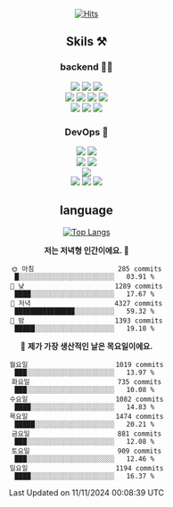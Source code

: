 <div align="center">

[![Hits](https://hits.seeyoufarm.com/api/count/incr/badge.svg?url=https%3A%2F%2Fgithub.com%2Fzxcv9203%2Fhit-counter&count_bg=%23FF7272&title_bg=%23324C2E&icon=codeigniter.svg&icon_color=%23DD5B5B&title=%EB%B0%A9%EB%AC%B8%EC%9E%90&edge_flat=false)](https://hits.seeyoufarm.com)
  
## Skils ⚒️

### backend 🧑‍💻
  
<img src="https://img.shields.io/badge/Java-FF6600?style=flat-square&logo=buymeacoffee&logoColor=white"/>
<img src="https://img.shields.io/badge/Go-0099FF?style=flat-square&logo=go&logoColor=white"/>
<img src="https://img.shields.io/badge/Kotlin-7F52FF?style=flat-square&logo=kotlin&logoColor=white"/>
  
  
<br />
  
<img src="https://img.shields.io/badge/Spring-339933?style=flat-square&logo=Spring&logoColor=white"/>
<img src="https://img.shields.io/badge/Spring Boot-339933?style=flat-square&logo=Spring Boot&logoColor=white"/>
<img src="https://img.shields.io/badge/Spring Security-339933?style=flat-square&logo=Spring Security&logoColor=white"/>
  
<img src="https://img.shields.io/badge/Spring Data JPA-339933?style=flat-square&logo=Hibernate&logoColor=white"/>

<br />
  
  <img src="https://img.shields.io/badge/mysql-0099FF?style=flat-square&logo=mysql&logoColor=white"/>
  <img src="https://img.shields.io/badge/mariadb-0099FF?style=flat-square&logo=mariadb&logoColor=white"/>
  <img src="https://img.shields.io/badge/mongoDB-47A248?style=flat-square&logo=mongodb&logoColor=white"/>
  
  
### DevOps 🚀
  
  <img src="https://img.shields.io/badge/docker-2496ED?style=flat-square&logo=docker&logoColor=white"/>
  <img src="https://img.shields.io/badge/kubernetes-326CE5?style=flat-square&logo=kubernetes&logoColor=white"/>
  
  <br />
  
  <img src="https://img.shields.io/badge/Github Actions-2088FF?style=flat-square&logo=githubactions&logoColor=white"/>
  <img src="https://img.shields.io/badge/Jenkins-D24939?style=flat-square&logo=jenkins&logoColor=white"/>
  
  
  <br />
  <img src="https://img.shields.io/badge/terraform-7B42BC?style=flat-square&logo=terraform&logoColor=white"/>
  
  <br />
  <img src="https://img.shields.io/badge/Amazon AWS-232F3E?style=flat-square&logo=Amazon AWS&logoColor=white"/>

  <img src="https://img.shields.io/badge/GCP-4285F4?style=flat-square&logo=googlecloud&logoColor=white"/>
  <img src="https://img.shields.io/badge/NCP-03C75A?style=flat-square&logo=naver&logoColor=white"/>
  
  
## language

[![Top Langs](https://github-readme-stats.vercel.app/api/top-langs/?username=zxcv9203&hide=html&exclude_repo=zxcv9203.github.io,golB&theme=grate-gatsby)](https://github.com/zxcv9203/github-readme-stats)
  
<!--START_SECTION:waka-->
**저는 저녁형 인간이에요. 🦉** 

```text
🌞 아침                     285 commits         █░░░░░░░░░░░░░░░░░░░░░░░░   03.91 % 
🌆 낮　                     1289 commits        ████░░░░░░░░░░░░░░░░░░░░░   17.67 % 
🌃 저녁                     4327 commits        ███████████████░░░░░░░░░░   59.32 % 
🌙 밤　                     1393 commits        █████░░░░░░░░░░░░░░░░░░░░   19.10 % 
```
📅 **제가 가장 생산적인 날은 목요일이에요.** 

```text
월요일                      1019 commits        ███░░░░░░░░░░░░░░░░░░░░░░   13.97 % 
화요일                      735 commits         ███░░░░░░░░░░░░░░░░░░░░░░   10.08 % 
수요일                      1082 commits        ████░░░░░░░░░░░░░░░░░░░░░   14.83 % 
목요일                      1474 commits        █████░░░░░░░░░░░░░░░░░░░░   20.21 % 
금요일                      881 commits         ███░░░░░░░░░░░░░░░░░░░░░░   12.08 % 
토요일                      909 commits         ███░░░░░░░░░░░░░░░░░░░░░░   12.46 % 
일요일                      1194 commits        ████░░░░░░░░░░░░░░░░░░░░░   16.37 % 
```



 Last Updated on 11/11/2024 00:08:39 UTC
<!--END_SECTION:waka-->
  
</div>

